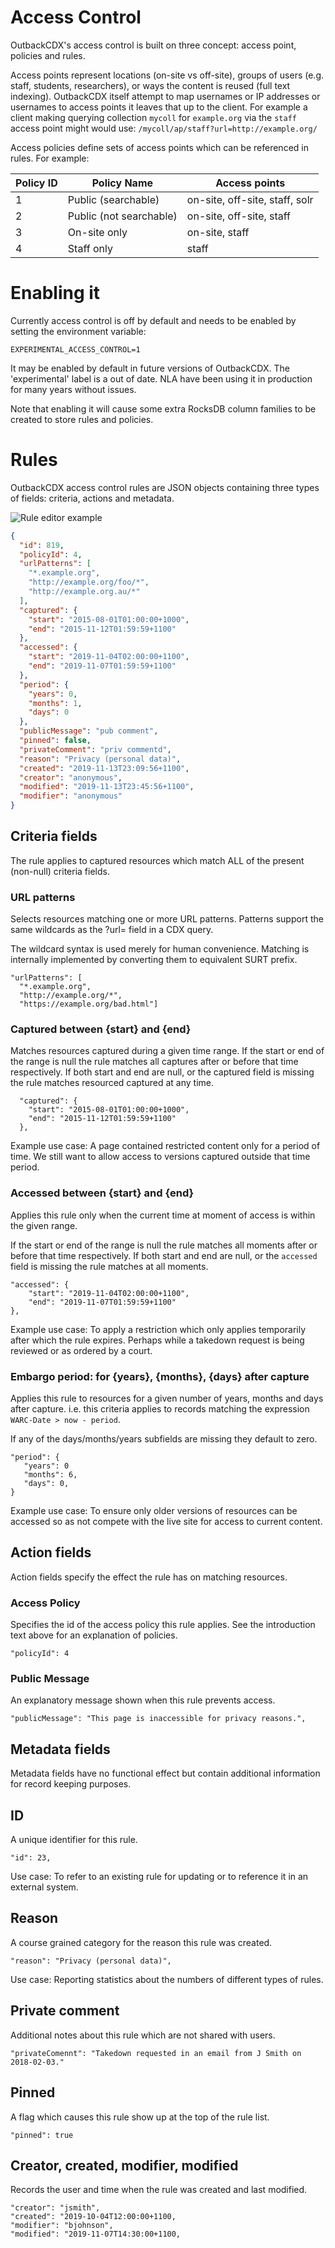 # Access Control

OutbackCDX's access control is built on three concept: access point, policies and rules.

Access points represent locations (on-site vs off-site), groups of users (e.g. staff, students, researchers),
or ways the content is reused (full text indexing). OutbackCDX itself attempt to map usernames or IP addresses or 
usernames to access points it leaves that up to the client. For example a client making querying collection `mycoll` 
for `example.org` via the `staff` access point might would use: `/mycoll/ap/staff?url=http://example.org/`

Access policies define sets of access points which can be referenced in rules. For example:

| Policy ID | Policy Name   | Access points |
|-|-------------------------|---------------|
|1| Public (searchable)     | on-site, off-site, staff, solr |
|2| Public (not searchable) | on-site, off-site, staff |
|3| On-site only            | on-site, staff |
|4| Staff only              | staff |

# Enabling it

Currently access control is off by default and needs to be enabled by setting the environment variable:

    EXPERIMENTAL_ACCESS_CONTROL=1

It may be enabled by default in future versions of OutbackCDX. The 'experimental' label is a out of date. NLA have been using it in production for many years without issues.

Note that enabling it will cause some extra RocksDB column families to be created to store rules and policies.

# Rules

OutbackCDX access control rules are JSON objects containing three types of fields: criteria, actions and metadata.

![Rule editor example](access-control-rule-example.png)

```json
{
  "id": 819,
  "policyId": 4,
  "urlPatterns": [
    "*.example.org",
    "http://example.org/foo/*",
    "http://example.org.au/*"
  ],
  "captured": {
    "start": "2015-08-01T01:00:00+1000",
    "end": "2015-11-12T01:59:59+1100"
  },
  "accessed": {
    "start": "2019-11-04T02:00:00+1100",
    "end": "2019-11-07T01:59:59+1100"
  },
  "period": {
    "years": 0,
    "months": 1,
    "days": 0
  },
  "publicMessage": "pub comment",
  "pinned": false,
  "privateComment": "priv commentd",
  "reason": "Privacy (personal data)",
  "created": "2019-11-13T23:09:56+1100",
  "creator": "anonymous",
  "modified": "2019-11-13T23:45:56+1100",
  "modifier": "anonymous"
}
```

## Criteria fields

The rule applies to captured resources which match ALL of the present (non-null) criteria fields.

### URL patterns

Selects resources matching one or more URL patterns. Patterns support the same wildcards as the ?url= field in a CDX query.

The wildcard syntax is used merely for human convenience. Matching is internally implemented by converting them to
equivalent SURT prefix.

```
"urlPatterns": [
  "*.example.org",
  "http://example.org/*",
  "https://example.org/bad.html"]
```

### Captured between {start} and {end}

Matches resources captured during a given time range. If the start or end of the range is null the rule matches
all captures after or before that time respectively. If both start and end are null, or the captured field is 
missing the rule matches resourced captured at any time.

```
  "captured": {
    "start": "2015-08-01T01:00:00+1000",
    "end": "2015-11-12T01:59:59+1100"
  },
```

Example use case: A page contained restricted content only for a period of time. We still want to allow access
to versions captured outside that time period.

### Accessed between {start} and {end}

Applies this rule only when the current time at moment of access is within the given range.

If the start or end of the range is null the rule matches all moments after or before that time respectively. If
both start and end are null, or the `accessed` field is missing the rule matches at all moments.

```
"accessed": {
    "start": "2019-11-04T02:00:00+1100",
    "end": "2019-11-07T01:59:59+1100"
},
```

Example use case: To apply a restriction which only applies temporarily after which the rule expires. Perhaps while a
takedown request is being reviewed or as ordered by a court.

### Embargo period: for {years}, {months}, {days} after capture

Applies this rule to resources for a given number of years, months and days after capture. i.e. this criteria
applies to records matching the expression `WARC-Date > now - period`.

If any of the days/months/years subfields are missing they default to zero.

```
"period": {
   "years": 0
   "months": 6,
   "days": 0,
}
```

Example use case: To ensure only older versions of resources can be accessed so as not compete with the live site for
access to current content.


## Action fields

Action fields specify the effect the rule has on matching resources.

### Access Policy

Specifies the id of the access policy this rule applies. See the introduction text above for an explanation of policies.

```
"policyId": 4

```

### Public Message

An explanatory message shown when this rule prevents access.

```
"publicMessage": "This page is inaccessible for privacy reasons.",
```

## Metadata fields

Metadata fields have no functional effect but contain additional information for record keeping purposes.

## ID

A unique identifier for this rule.

```
"id": 23,
```

Use case: To refer to an existing rule for updating or to reference it in an external system.

## Reason

A course grained category for the reason this rule was created.

```
"reason": "Privacy (personal data)",
```

Use case: Reporting statistics about the numbers of different types of rules.

## Private comment

Additional notes about this rule which are not shared with users.

```
"privateComennt": "Takedown requested in an email from J Smith on 2018-02-03."
```

## Pinned

A flag which causes this rule show up at the top of the rule list.

```
"pinned": true
```

## Creator, created, modifier, modified

Records the user and time when the rule was created and last modified.

```
"creator": "jsmith",
"created": "2019-10-04T12:00:00+1100,
"modifier": "bjohnson",
"modified": "2019-11-07T14:30:00+1100,
```

